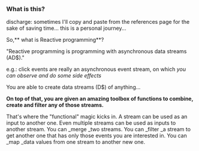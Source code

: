 ### What is this?

discharge: sometimes I'll copy and paste from the references page for the sake of saving time... this is a personal journey...



So,** what is Reactive programming**?

"Reactive programming is programming with asynchronous data streams \(AD$\)."

e.g.: click events are really an asynchronous event stream, on which _you can observe and do some side effects_

You are able to create data streams \(D$\) of anything...

**On top of that, you are given an amazing toolbox of functions to combine, create and filter any of those streams.**

That's where the "functional" magic kicks in. A stream can be used as an input to another one. Even multiple streams can be used as inputs to another stream. You can _merge _two streams. You can _filter _a stream to get another one that has only those events you are interested in. You can _map _data values from one stream to another new one.



